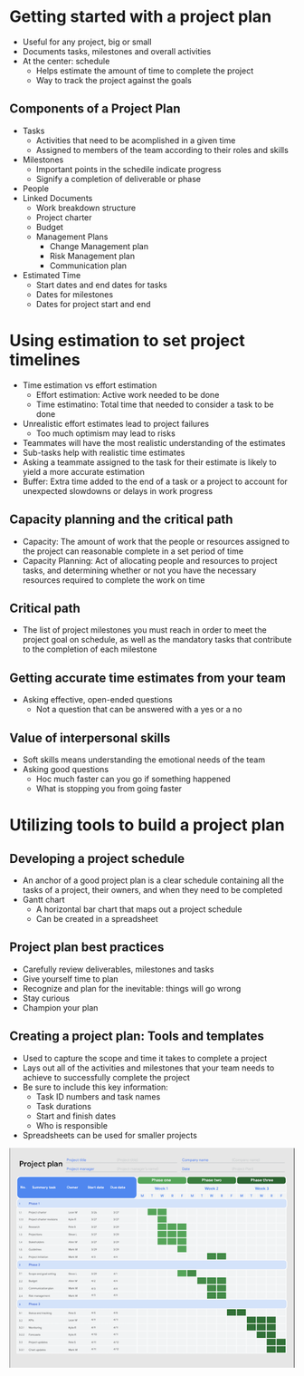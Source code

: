 # Getting started with a project plan
- Useful for any project, big or small
- Documents tasks, milestones and overall activities
- At the center: schedule
  - Helps estimate the amount of time to complete the project
  - Way to track the project against the goals

## Components of a Project Plan
- Tasks
  - Activities that need to be acomplished in a given time
  - Assigned to members of the team according to their roles and skills
- Milestones
  - Important points in the schedile indicate progress
  - Signify a completion of deliverable or phase
- People
- Linked Documents
  - Work breakdown structure
  - Project charter
  - Budget
  - Management Plans
    - Change Management plan
    - Risk Management plan
    - Communication plan
- Estimated Time
  - Start dates and end dates for tasks
  - Dates for milestones
  - Dates for project start and end

# Using estimation to set project timelines
- Time estimation vs effort estimation
  - Effort estimation: Active work needed to be done 
  - Time estimatino: Total time that needed to consider a task to be done
- Unrealistic effort estimates lead to project failures
  - Too much optimism may lead to risks
- Teammates will have the most realistic understanding of the estimates
- Sub-tasks help with realistic time estimates
- Asking a teammate assigned to the task for their estimate is likely to yield a more accurate estimation
- Buffer: Extra time added to the end of a task or a project to account for unexpected slowdowns or delays in work progress

## Capacity planning and the critical path
- Capacity: The amount of work that the people or resources assigned to the project can reasonable complete in a set period of time
- Capacity Planning: Act of allocating people and resources to project tasks, and determining whether or not you have the necessary resources required to complete the work on time

## Critical path
- The list of project milestones you must reach in order to meet the project goal on schedule, as well as the mandatory tasks that contribute to the completion of each milestone

## Getting accurate time estimates from your team
- Asking effective, open-ended questions
  - Not a question that can be answered with a yes or a no

## Value of interpersonal skills
- Soft skills means understanding the emotional needs of the team
- Asking good questions
  - Hoc much faster can you go if something happened
  - What is stopping you from going faster

# Utilizing tools to build a project plan
## Developing a project schedule
- An anchor of a good project plan is a clear schedule containing all the tasks of a project, their owners, and when they need to be completed
- Gantt chart
  - A horizontal bar chart that maps out a project schedule
  - Can be created in a spreadsheet

## Project plan best practices
- Carefully review deliverables, milestones and tasks
- Give yourself time to plan
- Recognize and plan for the inevitable: things will go wrong
- Stay curious
- Champion your plan

## Creating a project plan: Tools and templates
- Used to capture the scope and time it takes to complete a project
- Lays out all of the activities and milestones that your team needs to achieve to successfully complete the project
- Be sure to include this key information:
  - Task ID numbers and task names
  - Task durations
  - Start and finish dates
  - Who is responsible
- Spreadsheets can be used for smaller projects

![project-plan](./projectplan.png)
